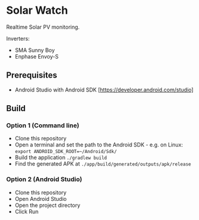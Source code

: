 # Solar Watch
Realtime Solar PV monitoring.

Inverters:
- SMA Sunny Boy
- Enphase Envoy-S

## Prerequisites
- Android Studio with Android SDK [https://developer.android.com/studio]

## Build

### Option 1 (Command line)
- Clone this repository
- Open a terminal and set the path to the Android SDK - e.g. on Linux: 
`export ANDROID_SDK_ROOT=~/Android/Sdk/`
- Build the application
`./gradlew build`
- Find the generated APK at `./app/build/generated/outputs/apk/release`

### Option 2 (Android Studio)
- Clone this repository
- Open Android Studio
- Open the project directory
- Click Run
